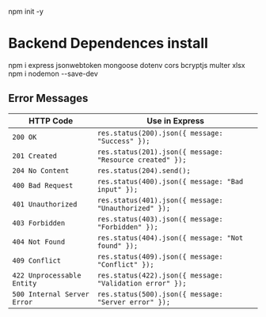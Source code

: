 
npm init -y

# Backend Dependences install
npm i express jsonwebtoken mongoose dotenv cors bcryptjs multer xlsx
npm i nodemon --save-dev


## Error Messages
| HTTP Code                   | Use in Express                                           |
| --------------------------- | -------------------------------------------------------- |
| `200 OK`                    | `res.status(200).json({ message: "Success" });`          |
| `201 Created`               | `res.status(201).json({ message: "Resource created" });` |
| `204 No Content`            | `res.status(204).send();`                                |
| `400 Bad Request`           | `res.status(400).json({ message: "Bad input" });`        |
| `401 Unauthorized`          | `res.status(401).json({ message: "Unauthorized" });`     |
| `403 Forbidden`             | `res.status(403).json({ message: "Forbidden" });`        |
| `404 Not Found`             | `res.status(404).json({ message: "Not found" });`        |
| `409 Conflict`              | `res.status(409).json({ message: "Conflict" });`         |
| `422 Unprocessable Entity`  | `res.status(422).json({ message: "Validation error" });` |
| `500 Internal Server Error` | `res.status(500).json({ message: "Server error" });`     |

